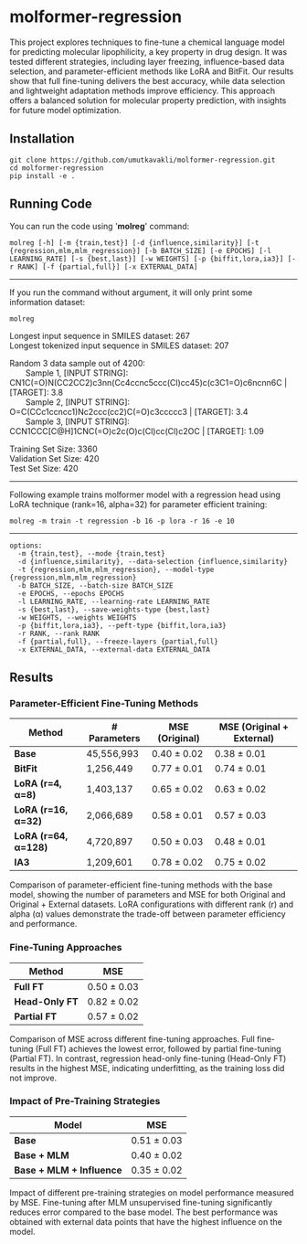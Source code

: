 # molformer-regression
This project explores techniques to fine-tune a chemical language model for predicting molecular lipophilicity, a key property in drug design. It was tested different strategies, including layer freezing, influence-based data selection, and parameter-efficient methods like LoRA and BitFit. Our results show that full fine-tuning delivers the best accuracy, while data selection and lightweight adaptation methods improve efficiency. This approach offers a balanced solution for molecular property prediction, with insights for future model optimization.

## Installation

```
git clone https://github.com/umutkavakli/molformer-regression.git
cd molformer-regression
pip install -e .
```

## Running Code 
You can run the code using '<b>molreg</b>' command:
```
molreg [-h] [-m {train,test}] [-d {influence,similarity}] [-t {regression,mlm,mlm_regression}] [-b BATCH_SIZE] [-e EPOCHS] [-l LEARNING_RATE] [-s {best,last}] [-w WEIGHTS] [-p {biffit,lora,ia3}] [-r RANK] [-f {partial,full}] [-x EXTERNAL_DATA]
```

<hr>
If you run the command without argument, it will only print some information dataset:

```
molreg
```

<p>
Longest input sequence in SMILES dataset: 267 <br>
Longest tokenized input sequence in SMILES dataset: 207 <br>

Random 3 data sample out of 4200: <br>
        &emsp;&emsp;Sample 1, [INPUT STRING]: CN1C(=O)N(CC2CC2)c3nn(Cc4ccnc5ccc(Cl)cc45)c(c3C1=O)c6ncnn6C | [TARGET]: 3.8 <br>
        &emsp;&emsp;Sample 2, [INPUT STRING]: O=C(CCc1ccncc1)Nc2ccc(cc2)C(=O)c3ccccc3 | [TARGET]: 3.4 <br>
        &emsp;&emsp;Sample 3, [INPUT STRING]: CCN1CCC[C@H]1CNC(=O)c2c(O)c(Cl)cc(Cl)c2OC | [TARGET]: 1.09

Training Set Size: 3360 <br>
Validation Set Size: 420 <br>
Test Set Size: 420
</p>

<hr>

Following example trains molformer model with a regression head using LoRA technique (rank=16, alpha=32) for parameter efficient training:
```
molreg -m train -t regression -b 16 -p lora -r 16 -e 10
```

<hr>


```
options:
  -m {train,test}, --mode {train,test}
  -d {influence,similarity}, --data-selection {influence,similarity}
  -t {regression,mlm,mlm_regression}, --model-type {regression,mlm,mlm_regression}
  -b BATCH_SIZE, --batch-size BATCH_SIZE
  -e EPOCHS, --epochs EPOCHS
  -l LEARNING_RATE, --learning-rate LEARNING_RATE
  -s {best,last}, --save-weights-type {best,last}
  -w WEIGHTS, --weights WEIGHTS
  -p {biffit,lora,ia3}, --peft-type {biffit,lora,ia3}
  -r RANK, --rank RANK
  -f {partial,full}, --freeze-layers {partial,full}
  -x EXTERNAL_DATA, --external-data EXTERNAL_DATA
```

## Results

### Parameter-Efficient Fine-Tuning Methods

| Method | # Parameters | MSE (Original) | MSE (Original + External) |
|--------|-------------|---------------|---------------------------|
| **Base** | 45,556,993 | 0.40 ± 0.02 | 0.38 ± 0.01 |
| **BitFit** | 1,256,449 | 0.77 ± 0.01 | 0.74 ± 0.01 |
| **LoRA (r=4, α=8)** | 1,403,137 | 0.65 ± 0.02 | 0.63 ± 0.02 |
| **LoRA (r=16, α=32)** | 2,066,689 | 0.58 ± 0.01 | 0.57 ± 0.03 |
| **LoRA (r=64, α=128)** | 4,720,897 | 0.50 ± 0.03 | 0.48 ± 0.01 |
| **IA3** | 1,209,601 | 0.78 ± 0.02 | 0.75 ± 0.02 |

Comparison of parameter-efficient fine-tuning methods with the base model, showing the number of parameters and MSE for both Original and Original + External datasets. LoRA configurations with different rank (r) and alpha (α) values demonstrate the trade-off between parameter efficiency and performance.

### Fine-Tuning Approaches

| Method | MSE |
|--------|-----|
| **Full FT** | 0.50 ± 0.03 |
| **Head-Only FT** | 0.82 ± 0.02 |
| **Partial FT** | 0.57 ± 0.02 |

Comparison of MSE across different fine-tuning approaches. Full fine-tuning (Full FT) achieves the lowest error, followed by partial fine-tuning (Partial FT). In contrast, regression head-only fine-tuning (Head-Only FT) results in the highest MSE, indicating underfitting, as the training loss did not improve.

### Impact of Pre-Training Strategies

| Model | MSE |
|--------|-----|
| **Base** | 0.51 ± 0.03 |
| **Base + MLM** | 0.40 ± 0.02 |
| **Base + MLM + Influence** | 0.35 ± 0.02 |

Impact of different pre-training strategies on model performance measured by MSE. Fine-tuning after MLM unsupervised fine-tuning significantly reduces error compared to the base model. The best performance was obtained with external data points that have the highest influence on the model.

